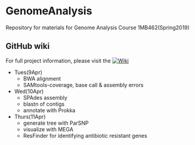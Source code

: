 # GenomeAnalysis
Repository for materials for Genome Analysis Course 1MB462(Spring2019)

## GitHub wiki

For full project information, please visit the [![Wiki](https://github.com/AlinaO311/GenomeAnalysis/wiki)](https://github.com/AlinaO311/GenomeAnalysis/wiki)

  * Tues(9Apr)
     * BWA alignment
     * SAMtools-coverage, base call & assembly errors
  * Wed(10Apr)
     * SPAdes assembly
     * blastn of contigs
     * annotate with Prokka
  * Thurs(11Apr)
     * generate tree with ParSNP
     * visualize with MEGA
     * ResFinder for identifying antibiotic resistant genes
